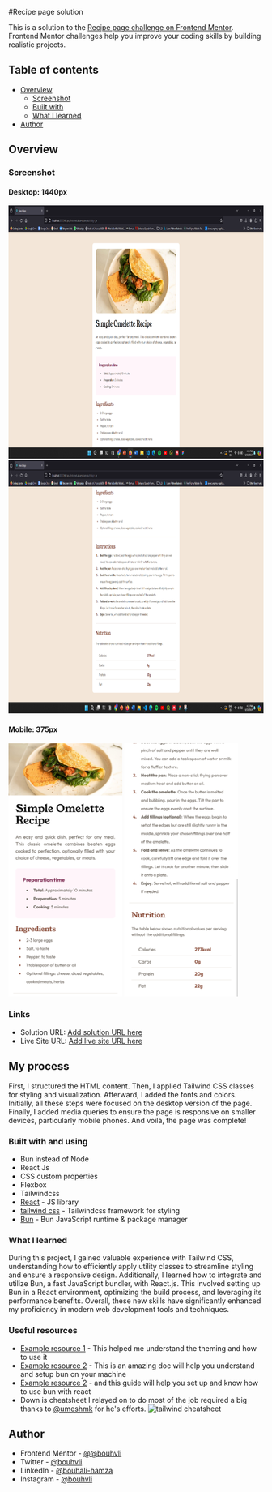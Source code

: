 #Recipe page solution

This is a solution to the [Recipe page challenge on Frontend Mentor](https://www.frontendmentor.io/challenges/recipe-page-KiTsR8QQKm). Frontend Mentor challenges help you improve your coding skills by building realistic projects. 

## Table of contents

- [Overview](#overview)
  - [Screenshot](#screenshot)
  - [Built with](#built-with)
  - [What I learned](#what-i-learned)
- [Author](#author)


## Overview

### Screenshot

#### Desktop: 1440px

<img src="./screens/sol_in_firefox_xl.png" alt="drawing" height="500"/>
<img src="./screens/sol_in_firefox_xl_2.png" alt="drawing" height="500"/>

#### Mobile: 375px

<img src="./screens/sol_firefox_sm.png" alt="drawing" height="500"/>
<img src="./screens/sol_firefox_sm_2.png" alt="drawing" height="500"/>

### Links

- Solution URL: [Add solution URL here](https://your-solution-url.com)
- Live Site URL: [Add live site URL here](https://your-live-site-url.com)

## My process
First, I structured the HTML content. Then, I applied Tailwind CSS classes for styling and visualization. Afterward, I added the fonts and colors. Initially, all these steps were focused on the desktop version of the page. Finally, I added media queries to ensure the page is responsive on smaller devices, particularly mobile phones. And voilà, the page was complete!

### Built with and using
- Bun instead of Node
- React Js
- CSS custom properties
- Flexbox
- Tailwindcss
- [React](https://reactjs.org/) - JS library
- [tailwind css](https://tailwindcss.com/) - Tailwindcss framework for styling
- [Bun](https://bun.sh/) - Bun JavaScript runtime & package manager

### What I learned

During this project, I gained valuable experience with Tailwind CSS, understanding how to efficiently apply utility classes to streamline styling and ensure a responsive design. Additionally, I learned how to integrate and utilize Bun, a fast JavaScript bundler, with React.js. This involved setting up Bun in a React environment, optimizing the build process, and leveraging its performance benefits. Overall, these new skills have significantly enhanced my proficiency in modern web development tools and techniques.

### Useful resources

- [Example resource 1](https://flowbite.com/docs/customize/theming/) - This helped me understand the theming and how to use it
- [Example resource 2](https://bun.sh/docs/installation) - This is an amazing doc will help you understand and setup bun on your machine
- [Example resource 2](https://bun.sh/guides/ecosystem/react) - and this guide will help you set up and know how to use bun with react
- Down is cheatsheet I relayed on to do most of the job required a big thanks to [@umeshmk](https://github.com/umeshmk) for he's efforts.
![tailwind cheatsheet](./screens/tailwind.png)

## Author

- Frontend Mentor - [@@bouhvli](https://www.frontendmentor.io/profile/bouhvli)
- Twitter - [@bouhvli](https://x.com/bouhvli)
- LinkedIn - [@bouhali-hamza](https://www.linkedin.com/in/bouhali-hamza/)
- Instagram - [@bouhvli](https://www.instagram.com/bouhvli/)
